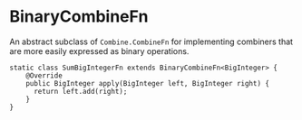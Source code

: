 <!--
Licensed under the Apache License, Version 2.0 (the "License");
you may not use this file except in compliance with the License.
You may obtain a copy of the License at

http://www.apache.org/licenses/LICENSE-2.0

Unless required by applicable law or agreed to in writing, software
distributed under the License is distributed on an "AS IS" BASIS,
WITHOUT WARRANTIES OR CONDITIONS OF ANY KIND, either express or implied.
See the License for the specific language governing permissions and
limitations under the License.
-->

# BinaryCombineFn

An abstract subclass of `Combine.CombineFn` for implementing combiners that are more easily expressed as binary operations.

```
static class SumBigIntegerFn extends BinaryCombineFn<BigInteger> {
    @Override
    public BigInteger apply(BigInteger left, BigInteger right) {
      return left.add(right);
    }
}
```